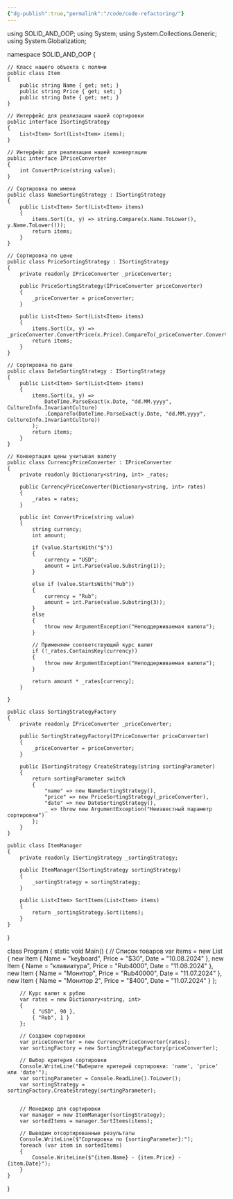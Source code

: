 ```yaml
---
{"dg-publish":true,"permalink":"/code/code-refactoring/"}
---
```



using SOLID_AND_OOP;
using System;
using System.Collections.Generic;
using System.Globalization;

namespace SOLID_AND_OOP
{

    // Класс нашего объекта с полями
    public class Item
    {
        public string Name { get; set; }
        public string Price { get; set; }
        public string Date { get; set; }
    }

    // Интерфейс для реализации нашей сортировки
    public interface ISortingStrategy
    {
        List<Item> Sort(List<Item> items);
    }

    // Интерфейс для реализации нашей конвертации
    public interface IPriceConverter
    {
        int ConvertPrice(string value);
    }

    // Сортировка по имени
    public class NameSortingStrategy : ISortingStrategy
    {
        public List<Item> Sort(List<Item> items)
        {
            items.Sort((x, y) => string.Compare(x.Name.ToLower(), y.Name.ToLower()));
            return items;
        }
    }

    // Сортировка по цене
    public class PriceSortingStrategy : ISortingStrategy
    {
        private readonly IPriceConverter _priceConverter;

        public PriceSortingStrategy(IPriceConverter priceConverter)
        {
            _priceConverter = priceConverter;
        }

        public List<Item> Sort(List<Item> items)
        {
            items.Sort((x, y) => _priceConverter.ConvertPrice(x.Price).CompareTo(_priceConverter.ConvertPrice(y.Price)));
            return items;
        }
    }

    // Сортировка по дате
    public class DateSortingStrategy : ISortingStrategy
    {
        public List<Item> Sort(List<Item> items)
        {
            items.Sort((x, y) =>
                DateTime.ParseExact(x.Date, "dd.MM.yyyy", CultureInfo.InvariantCulture)
                .CompareTo(DateTime.ParseExact(y.Date, "dd.MM.yyyy", CultureInfo.InvariantCulture))
            );
            return items;
        }
    }

    // Конвертация цены учитывая валюту
    public class CurrencyPriceConverter : IPriceConverter
    {
        private readonly Dictionary<string, int> _rates;

        public CurrencyPriceConverter(Dictionary<string, int> rates)
        {
            _rates = rates;
        }

        public int ConvertPrice(string value)
        {
            string currency;
            int amount;

            if (value.StartsWith("$"))
            {
                currency = "USD";
                amount = int.Parse(value.Substring(1));
            }
            
            else if (value.StartsWith("Rub"))
            {
                currency = "Rub";
                amount = int.Parse(value.Substring(3));
            }
            else
            {
                throw new ArgumentException("Неподдерживаемая валюта");
            }

            // Применяем соответствующий курс валют
            if (!_rates.ContainsKey(currency))
            {
                throw new ArgumentException("Неподдерживаемая валюта");
            }

            return amount * _rates[currency];
        }

    }

    public class SortingStrategyFactory
    {
        private readonly IPriceConverter _priceConverter;

        public SortingStrategyFactory(IPriceConverter priceConverter)
        {
            _priceConverter = priceConverter;
        }

        public ISortingStrategy CreateStrategy(string sortingParameter)
        {
            return sortingParameter switch
            {
                "name" => new NameSortingStrategy(),
                "price" => new PriceSortingStrategy(_priceConverter),
                "date" => new DateSortingStrategy(),
                _ => throw new ArgumentException("Неизвестный параметр сортировки")
            };
        }
    }

    public class ItemManager
    {
        private readonly ISortingStrategy _sortingStrategy;

        public ItemManager(ISortingStrategy sortingStrategy)
        {
            _sortingStrategy = sortingStrategy;
        }

        public List<Item> SortItems(List<Item> items)
        {
            return _sortingStrategy.Sort(items);
        }
    }

}

class Program
{
    static void Main()
    {
        // Список товаров
        var items = new List<Item>
        {
            new Item { Name = "keyboard", Price = "$30", Date = "10.08.2024" },
            new Item { Name = "клавиатура", Price = "Rub4000", Date = "11.08.2024" },
            new Item { Name = "Монитор", Price = "Rub40000", Date = "11.07.2024" },
            new Item { Name = "Монитор 2", Price = "$400", Date = "11.07.2024" }
        };

        // Курс валют к рублю
        var rates = new Dictionary<string, int>
        {
            { "USD", 90 },
            { "Rub", 1 }
        };

        // Создаем сортировки
        var priceConverter = new CurrencyPriceConverter(rates);
        var sortingFactory = new SortingStrategyFactory(priceConverter);

        // Выбор критерия сортировки
        Console.WriteLine("Выберите критерий сортировки: 'name', 'price' или 'date'");
        var sortingParameter = Console.ReadLine().ToLower();
        var sortingStrategy = sortingFactory.CreateStrategy(sortingParameter);


        // Менеджер для сортировки
        var manager = new ItemManager(sortingStrategy);
        var sortedItems = manager.SortItems(items);

        // Выводим отсортированные результаты
        Console.WriteLine($"Сортировка по {sortingParameter}:");
        foreach (var item in sortedItems)
        {
            Console.WriteLine($"{item.Name} - {item.Price} - {item.Date}");
        }
    }
}



